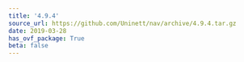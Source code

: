 ```yaml
---
title: '4.9.4'
source_url: https://github.com/Uninett/nav/archive/4.9.4.tar.gz
date: 2019-03-28
has_ovf_package: True
beta: false
---
```

